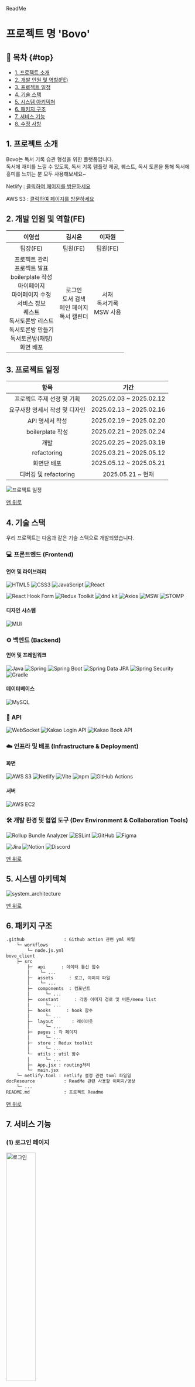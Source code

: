 ReadMe
# 프로젝트 명 'Bovo'

## 🚀 목차 {#top}

- [1. 프로젝트 소개](#1-프로젝트-소개)
- [2. 개발 인원 및 역할(FE)](#2-개발-인원-및-역할fe)
- [3. 프로젝트 일정](#3-프로젝트-일정)
- [4. 기술 스택](#4-기술-스택)
- [5. 시스템 아키텍쳐](#5-시스템-아키텍쳐)
- [6. 패키지 구조](#6-패키지-구조)
- [7. 서비스 기능](#7-서비스-기능)
- [8. 수정 사항](#8-수정-사항)

## 1. 프로젝트 소개

Bovo는 독서 기록 습관 형성을 위한 플랫폼입니다.<br>
독서에 재미를 느낄 수 있도록, 독서 기록 템플릿 제공, 퀘스트, 독서 토론을 통해 독서에 흥미를 느끼는 분 모두 사용해보세요~

Netlify : [클릭하여 페이지를 방문하세요](https://bovo.netlify.app/)<br>

AWS S3 : [클릭하여 페이지를 방문하세요](http://bovo-client.s3-website.ap-northeast-2.amazonaws.com)

## 2. 개발 인원 및 역할(FE)

| **이영섭** | **김시은** | **이자원** |
|:----------:|:----------:|:----------:|
| 팀장(FE) | 팀원(FE) | 팀원(FE) |
| 프로젝트 관리<br> 프로젝트 발표<br> boilerplate 작성<br> 마이페이지<br> 마이페이지 수정<br> 서비스 정보<br> 퀘스트<br> 독서토론방 리스트<br> 독서토론방 만들기<br> 독서토론방(채팅)<br> 화면 배포| 로그인<br> 도서 검색<br> 메인 페이지<br> 독서 캘린더 | 서재<br> 독서기록<br> MSW 사용 |

## 3. 프로젝트 일정

| **항목** | **기간** |
|:----------:|:----------:|
| 프로젝트 주제 선정 및 기획 | 2025.02.03 ~ 2025.02.12 |
| 요구사항 명세서 작성 및 디자인 | 2025.02.13 ~ 2025.02.16 |
| API 명세서 작성 | 2025.02.19 ~ 2025.02.20 |
| boilerplate 작성 | 2025.02.21 ~ 2025.02.24 |
| 개발 | 2025.02.25 ~ 2025.03.19 |
| refactoring | 2025.03.21 ~ 2025.05.12 |
| 화면단 배포 | 2025.05.12 ~ 2025.05.21 |
| 디버깅 및 refactoring | 2025.05.21 ~ 현재 |

<img src="./docResource/img/develop_plan.jpg" alt="프로젝트 일정">

[맨 위로](#top)

## 4. 기술 스택

우리 프로젝트는 다음과 같은 기술 스택으로 개발되었습니다.

### 💻 프론트엔드 (Frontend)
#### 언어 및 라이브러리
![HTML5](https://img.shields.io/badge/HTML5-E34F26?style=for-the-badge&logo=html5&logoColor=white)
![CSS3](https://img.shields.io/badge/CSS3-1572B6?style=for-the-badge&logo=css3&logoColor=white)
![JavaScript](https://img.shields.io/badge/JavaScript-F7DF1E?style=for-the-badge&logo=javascript&logoColor=black)
![React](https://img.shields.io/badge/React-61DAFB?style=for-the-badge&logo=react&logoColor=white)

![React Hook Form](https://img.shields.io/badge/React_Hook_Form-EC5990?style=for-the-badge&logo=reacthookform&logoColor=white)
![Redux Toolkit](https://img.shields.io/badge/Redux_Toolkit-764ABC?style=for-the-badge&logo=redux&logoColor=white)
![dnd kit](https://img.shields.io/badge/dnd_kit-6933F8?style=for-the-badge) 
![Axios](https://img.shields.io/badge/Axios-5A29E4?style=for-the-badge&logo=axios&logoColor=white)
![MSW](https://img.shields.io/badge/MSW-FF4742?style=for-the-badge)
![STOMP](https://img.shields.io/badge/STOMP-4CAF50?style=for-the-badge) 

#### 디자인 시스템
![MUI](https://img.shields.io/badge/MUI-007FFF?style=for-the-badge&logo=mui&logoColor=white)

### ⚙️ 백엔드 (Backend)
#### 언어 및 프레임워크
![Java](https://img.shields.io/badge/Java-007396?style=for-the-badge&logo=java&logoColor=white)
![Spring](https://img.shields.io/badge/Spring-6DB33F?style=for-the-badge&logo=spring&logoColor=white)
![Spring Boot](https://img.shields.io/badge/Spring_Boot-6DB33F?style=for-the-badge&logo=springboot&logoColor=white)
![Spring Data JPA](https://img.shields.io/badge/Spring_Data_JPA-6DB33F?style=for-the-badge&logo=spring&logoColor=white)
![Spring Security](https://img.shields.io/badge/Spring_Security-6DB33F?style=for-the-badge&logo=springsecurity&logoColor=white)
![Gradle](https://img.shields.io/badge/Gradle-02303A?style=for-the-badge&logo=gradle&logoColor=white)

#### 데이터베이스
![MySQL](https://img.shields.io/badge/MySQL-4479A1?style=for-the-badge&logo=mysql&logoColor=white)

### 🔗 API
![WebSocket](https://img.shields.io/badge/WebSocket-000000?style=for-the-badge&logo=socket.io&logoColor=white)
![Kakao Login API](https://img.shields.io/badge/Kakao_Login_API-FFCD00?style=for-the-badge&logo=kakaotalk&logoColor=black)
![Kakao Book API](https://img.shields.io/badge/Kakao_Book_API-FFCD00?style=for-the-badge&logo=kakaotalk&logoColor=black)

### ☁️ 인프라 및 배포 (Infrastructure & Deployment)
#### 화면
![AWS S3](https://img.shields.io/badge/AWS_S3-569A31?style=for-the-badge&logo=amazons3&logoColor=white)
![Netlify](https://img.shields.io/badge/Netlify-00C7B7?style=for-the-badge&logo=netlify&logoColor=white)
![Vite](https://img.shields.io/badge/Vite-646CFF?style=for-the-badge&logo=vite&logoColor=white)
![npm](https://img.shields.io/badge/npm-CB3837?style=for-the-badge&logo=npm&logoColor=white)
![GitHub Actions](https://img.shields.io/badge/GitHub_Actions-2671E5?style=for-the-badge&logo=githubactions&logoColor=white)

#### 서버
![AWS EC2](https://img.shields.io/badge/AWS_EC2-FF9900?style=for-the-badge&logo=amazonec2&logoColor=white)

### 🛠️ 개발 환경 및 협업 도구 (Dev Environment & Collaboration Tools)
![Rollup Bundle Analyzer](https://img.shields.io/badge/Rollup_Bundle_Analyzer-EC4A3F?style=for-the-badge&logo=rollup&logoColor=white)
![ESLint](https://img.shields.io/badge/ESLint-4B32C3?style=for-the-badge&logo=eslint&logoColor=white)
![GitHub](https://img.shields.io/badge/GitHub-181717?style=for-the-badge&logo=github&logoColor=white)
![Figma](https://img.shields.io/badge/Figma-F24E1E?style=for-the-badge&logo=figma&logoColor=white)

![Jira](https://img.shields.io/badge/Jira-0052CC?style=for-the-badge&logo=jira&logoColor=white)
![Notion](https://img.shields.io/badge/Notion-000000?style=for-the-badge&logo=notion&logoColor=white)
![Discord](https://img.shields.io/badge/Discord-5865F2?style=for-the-badge&logo=discord&logoColor=white)

[맨 위로](#top)

## 5. 시스템 아키텍쳐

![system_architecture](./docResource/img/system_architecture.png)

[맨 위로](#top)

## 6. 패키지 구조
```bash
.github               : Github action 관련 yml 파일
    └─ workflows
        └─ node.js.yml
bovo_client
    ├─ src
        ├─  api      : 데이터 통신 함수
        │    └─ ...
        ├─  assets      : 로고, 이미지 파일
        │    └─ ...
        ├─  components  : 컴포넌트
        │      └─ ...
        ├─  constant      : 각종 이미지 경로 및 버튼/menu list
        │      └─ ...
        ├─  hooks      : hook 함수
        │      └─ ...
        ├─  layout       : 레이아웃
        │      └─ ...
        ├─  pages : 각 페이지
        │      └─ ...
        ├─  store : Redux toolkit
        │      └─ ...
        └─  utils : util 함수
        │      └─ ...
        ├─  App.jsx : routing처리
        └─  main.jsx
    └─ netlify.toml : netlify 설정 관련 toml 파일일
docResource           : ReadMe 관련 사용할 이미지/영상
    └─ ...
README.md             : 프로젝트 Readme
```

[맨 위로](#top)

## 7. 서비스 기능
### (1) 로그인 페이지
<img src="./docResource/img/loginPage.png" alt="로그인" style="width: 40%;" />

### (2) 회원 가입 페이지
<table style="width: 100%;">
    <tr>
        <td align="center" style="width: 25%;">
            <img src="./docResource/img/signup.png" alt="회원가입 페이지">
        </td>
        <td align="center" style="width: 25%;">
            <img src="./docResource/img/profileImgChoice.png" alt="프로필 이미지 선택 페이지">
        </td>
    </tr>
    <tr>
        <td align="center">이메일 회원가입</td>
        <td align="center">프로필 이미지 선택</td>
    </tr>
</table>

### (3) 메인 페이지
<img src="./docResource/img/mainPage.png" alt="메인 페이지" style="width: 40%;" />

### (4) 도서 검색 페이지
#### [도서 검색]
<img src="./docResource/img/searchPage.png" alt="도서 검색 페이지" style="width: 40%;" />

#### [도서 상세 페이지]
<img src="./docResource/img/searchDetailPage.png" alt="도서 상세 페이지" style="width: 40%;" />

#### [토론방 및 내 서재 추가]
<table style="width: 100%;">
    <tr>
        <td align="center" style="width: 25%;">
            <img src="./docResource/img/forumRegistration.png" alt="토론방 도서 등록">
        </td>
        <td align="center" style="width: 25%;">
            <img src="./docResource/img/archiveRegistration.png" alt="내 서재 추가">
        </td>
    </tr>
    <tr>
        <td align="center">
            도서 검색 페이지에서 토론방 도서 등록
        </td>
        <td align="center">
            도서 검색 페이지에서 내 서재에 도서 추가
        </td>
    </tr>
</table>

### (5) 내 서재 페이지
<img src="./docResource/img/archive.png" alt="내 서재 페이지" style="width: 40%;"/>

### (6) 도서 기록 페이지
#### [도서 기록 리스트]
<img src="./docResource/img/note.png" alt="도서 기록 리스트" style="width: 40%;" />

#### [도서 기록 작성 및 템플릿 제공]
<table style="width: 100%;">
    <tr>
        <td align="center" style="width: 25%;">
            <img src="./docResource/img/writingNote.png" alt="도서 기록 작성">
        </td>
        <td align="center" style="width: 25%;">
            <img src="./docResource/img/noteTemplate.png" alt="템플릿 질문">
        </td>
    </tr>
    <tr>
        <td align="center">
            도서 기록 작성 화면
        </td>
        <td align="center">
            도서 기록 템플릿 선택 화면
        </td>
    </tr>
</table>

#### [모아 보기]
<table style="width: 100%;">
    <tr>
        <td align="center" style="width: 25%;">
            <img src="./docResource/img/gatheringNote.png" alt="도서 기록 모아 보기">
        </td>
        <td align="center" style="width: 25%;">
            <img src="./docResource/img/changingNoteOrder.png" alt="도서 기록 순서 변경">
        </td>
    </tr>
    <tr>
        <td align="center">
            도서 기록 리스트 모아보기(하나의 감상문)
        </td>
        <td align="center">
            도서 기록 리스트 순서 변경
        </td>
    </tr>
</table>

### (7) 마이페이지
<table style="width: 100%;">
    <tr>
        <td align="center" style="width: 25%;">
            <img src="./docResource/img/myPage.png" alt="마이페이지">
        </td>
        <td align="center" style="width: 25%;">
            <img src="./docResource/img/myProfilePage.png" alt="마이프로필 페이지">
        </td>
        <td align="center" style="width: 25%;">
            <img src="./docResource/img/myProfileEdit.png" alt="마이프로필 수정 페이지">
        </td>
    </tr>
    <tr>
        <td align="center">
            마이페이지
        </td>
        <td align="center">
            마이프로필
        </td>
        <td align="center">
            마이프로필 수정
        </td>
    </tr>
</table>

### (8) 퀘스트 및 독서성과 페이지
<table style="width: 100%;">
    <tr>
        <td align="center" style="width: 25%;">
            <img src="./docResource/img/expPage.png" alt="퀘스트 및 독서성과 페이지">
        </td>
        <td align="center" style="width: 25%;">
            <img src="./docResource/img/questInfo.png" alt="퀘스트 정보">
        </td>
        <td align="center" style="width: 25%;">
            <img src="./docResource/img/rewardInfo.png" alt="독서 성과 메달 정보">
        </td>
    </tr>
    <tr>
        <td align="center">
            퀘스트 및 독서성과 전체 페이지
        </td>
        <td align="center">
            퀘스트 정보 modal
        </td>
        <td align="center">
            독서 성과 메달 수여 정보 modal
        </td>
    </tr>
</table>

### (9) 독서 토론방 리스트 페이지
<table style="width: 100%;">
    <tr>
        <td align="center" style="width: 25%;">
            <img src="./docResource/img/entireForumPage.png" alt="전체 토론방 리스트">
        </td>
        <td align="center" style="width: 25%;">
            <img src="./docResource/img/myForumList.png" alt="내 토론방 리스트">
        </td>
        <td align="center" style="width: 25%;">
            <img src="./docResource/img/makeForum.png" alt="독서 토론방 만들기">
        </td>
    </tr>
    <tr>
        <td align="center">
            전체 독서 토론방 리스트
        </td>
        <td align="center">
            내 독서 토론방 리스트
        </td>
        <td align="center">
            독서 토론방 만들기
        </td>
    </tr>
</table>

### (9) 독서 토론방(채팅)
<table style="width: 100%;">
    <tr>
        <td align="center" style="width: 25%;">
            <img src="./docResource/img/forumChat.png" alt="독서 토론방">
        </td>
        <td align="center" style="width: 25%;">
            <img src="./docResource/img/readingShareModal.png" alt="독서 기록 공유 모달">
        </td>
        <td align="center" style="width: 25%;">
            <img src="./docResource/img/userList.png" alt="독서 토론방 내 유저 리스트">
        </td>
    </tr>
    <tr>
        <td align="center">
            독서 토론방 내 화면
        </td>
        <td align="center">
            독서 기록 공유 modal
        </td>
        <td align="center">
            독서 토론방 내 유저 리스트
        </td>
    </tr>
</table>

[맨 위로](#top)

## 8. 수정 사항
### 2025.05.29 메인페이지 SearchIcon 수정(by 이영섭)
배포 후 진입점 문제에 따라 메인페이지 경로를 /에서 /main 경로로 수정<br>
이에 따라 Layout내의 SearchIcon이 나타나는 조건문을
```
    const isMainPage = location.pathname === "/";

    return (
        ...
                    {isMainPage && ( // 메인 페이지일 때만 렌더링
                        <IconButton sx={{ padding: 0 }} className={styles.iconBtn}>
                            <Link to="/main/search">
                                <SearchIcon sx={{ fontSize: "3rem", color: "#739CD4" }} />;
                            </Link>
                        </IconButton>
                    )}
        ...
    )
```

에서

```
    const isMainPage = location.pathname === "/main";
```
로 수정

### 2025.05.29 Exp 페이지 수정(by 이영섭)
**(1) 퀘스트 진행률 value 수정**<br>
기존 진행률 조건은
```
    const progress = isCompleted ? 100 : (currentCount / 7) * 100; 
```
이었으나 횟수가 7회 이상일때는 progress 바가 초과되고,<br>
또한 isCompleted가 유저가 확인 버튼을 눌렀는지 여부를 묻는 조건으로 불필요한 조건이었음<br>
이에 따라
```
    const progress = currentCount >= 7 ? 100 : (currentCount / 7) * 100; 
```
로 수정

**(2) QuestButton 수정**
```
    if (isCompleted && currentCount === 7) return QuestButtonStyle.completeBtn;
    if (!isCompleted && currentCount === 7) return QuestButtonStyle.confirmBtn;
```
에서 currentCount가 7회 이상일 수 있기 때문에

```
    if (isCompleted && currentCount >= 7) return QuestButtonStyle.completeBtn;
    if (!isCompleted && currentCount >= 7) return QuestButtonStyle.confirmBtn;
```
로 조건 수정

**(3) 데이터 통신 수정**<br>
기존에 POST 요청으로 유저가 확인 버튼을 누르면 경험치 증가가 이루어진다 했으나<br>
실제 서버에서 PUT 요청으로 받아들여 Rest API 방식을 수정

### 2025.05.30 ForumMake 페이지(독서토론방 만들기) 수정(by 이영섭)
useForm과 Controller를 사용하여 TextField의 reRendering 최소화

### 2025.05.30 Toastify 도입(by 이영섭)
기존 독서 토론방 만들기, 토론방 참여, 프로필 수정시 발생했던 alert 알림을
toast 팝업으로 교체

### 2025.06.02 독서 토론방 페이지의 메시지 입력창 컴포넌트 분리(by 이영섭)
독서 토론방(채팅방)에서 메시지 보내기 버튼 클릭 후 버튼이 사라지는 현상이 발생됨에 따라<br>
메시지 입력의 TextField, button들을 각 컴포넌트로 분리 및 root element에 css style 적용으로
문제해결<br>
> 해당 문제 해결 관련 설명 글<br> 
https://velog.io/@herjun802/MUI-CSS-in-JS%EC%99%80-class%EB%A5%BC-%ED%99%9C%EC%9A%A9%ED%95%9C-csswith-%EB%AC%B8%EC%A0%9C-%ED%95%B4%EA%B2%B0-%EA%B3%BC%EC%A0%95

### 2025.06.03 환경 변수 누락 관련 yml 파일 수정 및 aws 설정 변경(by 이영섭)
> 해당 문제 해결 관련 설명 글<br> 
https://velog.io/@herjun802/Github-Action-%EC%98%A4%EB%A5%98-%ED%95%B4%EA%B2%B0

### 2025.06.07 Netlify 관련 Mixed Content error 해결(by 이영섭)
netlify.toml 설정 파일을 통해 Mixed Content error 해결
> 해당 문제 해결 관련 설명 글<br>
https://velog.io/@herjun802/Mixed-Content-%EC%97%90%EB%9F%AC-%ED%95%B4%EA%B2%B0


### 2025.06.09 내 토론방 리스트에서 토론방 참여하기 디버깅 완료(by 이영섭)
FetchMyRoomData 함수(데이터 통신 함수)의 반환 데이터를 response.data에서 response로 변경하여 내 토론방 리스트에서 토론방 참여 기능 구현 완료<br>
> 해당 문제 해결 관련 설명 글<br>
https://velog.io/@herjun802/Axios-%EC%9D%91%EB%8B%B5-%EB%8D%B0%EC%9D%B4%ED%84%B0-%EC%97%90%EB%9F%AC-%ED%95%B4%EA%B2%B0

### 2025.06.09 Websocket connection 실패 문제 해결(by 이영섭)
채팅방 입장시 websocket connection하는 api 경로를 `wss`에서 `ws`로 수정
> 해당 문제 해결 관련 설명 글<br>
https://velog.io/@herjun802/Websocket-%EC%97%B0%EA%B2%B0-%EC%8B%A4%ED%8C%A8-%EB%AC%B8%EC%A0%9C-%ED%95%B4%EA%B2%B0

### 2025.06.10 독서 기록 공유 버튼 문제 해결 및 상태별 조건부 랜더링(by 이영섭)
독서 토론방(채팅방)에서 독서 기록 공유 버튼 클릭시 TypeError 발생<br>
이에 따라 refetch 함수에 await를 사용하여 해결<br>
또한, 상태별(isLoading, isError, data) 조건부 rendering을 통해 유저 경험 향상<br>
> 해당 문제 해결 관련 설명 글<br> 
https://velog.io/@herjun802/%EB%B9%84%EB%8F%99%EA%B8%B0-%ED%95%A8%EC%88%98%EC%9D%98-awaitwith-%EB%AC%B8%EC%A0%9C-%ED%95%B4%EA%B2%B0

[맨 위로](#top)

